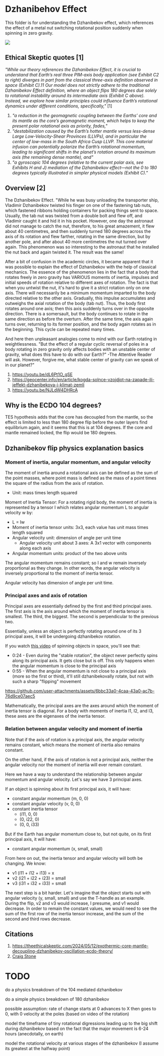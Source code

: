 # Dzhanibehov Effect

This folder is for understanding the Dzhanibekov effect, which references the effect of a metal nut switching rotational position suddenly when spinning in zero gravity.

![](img/dzhanibekov.gif)

## Ethical Skeptic quotes [1]

*"While our theory references the Dzhanibekov Effect, it is crucial to understand that Earth’s real three PIM-axis body application (see Exhibit C2 to right) diverges in part from the classical three-axis definition observed in space (Exhibit C).11 Our model does not strictly adhere to the traditional Dzhanibekov Effect definition, where an object flips 180 degrees due solely to rotational instability around its intermediate axis (Exhibit C above). Instead, we explore how similar principles could influence Earth’s rotational dynamics under different conditions, specifically,"* [1]
1. *"a reduction in the geomagnetic coupling between the Earths’ core and its mantle as the core’s geomagnetic moment, which helps to keep the present polar rotational axis as priority, fades,"*
2. *"destabilization caused by the Earth’s hotter mantle versus less-dense Large Low-Velocity-Shear Provinces (LLVPs), and in particular the center of low-mass in the South Africa Cusp LLVP. This core material infusion can potentially polarize the Earth’s rotational momentum, leading to significant shifts in the planet’s rotation around its maximum axis (the remaining dense mantle), and"*
3. *"a gyroscopic 104 degrees (relative to the current polar axis, see Exhibits H and J) mediation of the Dzhanibekov effect—not the 0 to 180 degrees typically illustrated in simpler physical models (Exhibit C)."*

## Overview [2]

The Dzhanibekov Effect. "While he was busy unloading the transporter ship, Vladimir Dzhanibekov twisted his finger on one of the fastening tab nuts, which fastened ribbons holding containers for packing things sent to space. Usually, the tab nut was twisted from a double bolt and flew off, and Vladimir caught it and hid it in his pocket. However, one day the astronaut did not manage to catch the nut, therefore, to his great amazement, it flew about 40 centimetres, and then suddenly turned 180 degrees across the axis of its rotation and flew farther, rotating in the same direction, but by another pole, and after about 40 more centimetres the nut turned over again. This phenomenon was so interesting to the astronaut that he installed the nut back and again twisted it. The result was the same! 

After a bit of confusion in the academic circles, it became apparent that it was possible to explain the effect of Dzhanibekov with the help of classical mechanics. The essence of the phenomenon lies in the fact that a body that rotates freely in zero gravity has VARIOUS moments of inertia, impulses and initial speeds of rotation relative to different axes of rotation. The fact is that when you untwist the nut, it's hard to give it a strict rotation only on one axis. There will necessarily be a minimum momentum imparted to the body directed relative to the other axis. Gradually, this impulse accumulates and outweighs the axial rotation of the body (tab nut). Thus, the body first rotates around one axis; then this axis suddenly turns over in the opposite direction. There is a somersault, but the body continues to rotate in the same direction as before the overturn. After the same time, the axis again turns over, returning to its former position, and the body again rotates as in the beginning. This cycle can be repeated many times.

And here then unpleasant analogies come to mind with our Earth rotating in weightlessness. "But the effect of a regular cyclic reversal of poles in a body rotating in zero gravity only affects bodies with an unstable center of gravity, what does this have to do with our Earth?" -The Attentive Reader will ask. However, forgive me, what stable center of gravity can we speak of in our planet?"

1. https://youtu.be/dL6Pt1O_gSE
2. https://geocenter.info/en/article/kogda-solnce-vzojdjot-na-zapade-ili-jeffekt-dzhanibekova-i-klimat-zemli
3. https://youtu.be/NJLdW4DHRcA

## Why is the ECDO 104 degrees?

TES hypothesis adds that the core has decoupled from the mantle, so the effect is limited to less than 180 degree flip before the outer layers find equilibrium again, and it seems that this is at 104 degrees. If the core and mantle remained locked, the flip would be 180 degrees.

## Dzhanibekov flip physics explanation basics

### Moment of inertia, angular momentum, and angular velocity

The moment of inertia around a rotational axis can be defined as the sum of the point masses, where point mass is defined as the mass of a point times the square of the radius from the axis of rotation.
- Unit: mass times length squared

Moment of Inertia Tensor: For a rotating rigid body, the moment of inertia is represented by a tensor I which relates angular momentum L to angular velocity w by:
- L = Iw
- Moment of inertia tensor units: 3x3, each value has unit mass times length squared
- Angular velocity unit: dimension of angle per unit time
	- Angular velocity unit about 3 axes: A 3x1 vector with components along each axis
- Angular momentum units: product of the two above units

The angular momentum remains constant; so I and w remain inversely proportional as they change. In other words, the angular velocity is inversely proportional to the moment of inertia tensor.

Angular velocity has dimension of angle per unit time.

### Principal axes and axis of rotation

Principal axes are essentially defined by the first and third principal axes. The first axis is the axis around which the moment of inertia tensor is smallest. The third, the biggest. The second is perpendicular to the previous two.

Essentially, unless an object is perfectly rotating around one of its 3 principal axes, it will be undergoing dzhanibekov rotation.

If you watch [this video](https://www.youtube.com/watch?v=Knpn0JBMif4) of spinning objects in space, you'll see that:
- 0:24 - Even during the "stable rotation", the object never perfectly spins along its principal axis. It gets close but is off. This only happens when the angular momentum is close to the principal axis
- 0:55 - When the angular momentum is not close to a principal axis (more so the first or third), it'll still dzhanibekovally rotate, but not with such a sharp "flipping" movement

https://github.com/user-attachments/assets/6bbc33a0-4caa-43a0-ac7b-76d9ce07aec5

Mathematically, the principal axes are the axes around which the moment of inertia tensor is diagonal. For a body with moments of inertia I1, I2, and I3, these axes are the eigenaxes of the inertia tensor.

### Relation between angular velocity and moment of inertia

Note that if the axis of rotation is a principal axis, the angular velocity remains constant, which means the moment of inertia also remains constant.

On the other hand, if the axis of rotation is not a principal axis, neither the angular velocity nor the moment of inertia will ever remain constant.

Here we have a way to understand the relationship between angular momentum and angular velocity. Let's say we have 3 principal axes.

If an object is spinning about its first principal axis, it will have:
- constant angular momentum (m, 0, 0)
- constant angular velocity (v, 0, 0)
- constant inertia tensor
	- (i11, 0, 0)
	- (0, i22, 0)
	- (0, 0, i33)

But if the Earth has angular momentum close to, but not quite, on its first principal axis, it will have:
- constant angular momentum (x, small, small)

From here on out, the inertia tensor and angular velocity will both be changing. We know:
- v1 (i11 + i12 + i13) = x
- v2 (i21 + i22 + i23) = small
- v3 (i31 + i32 + i33) = small

The next step is a bit harder. Let's imagine that the object starts out with angular velocity (y, small, small) and use the T-handle as an example. During the flip, v2 and v3 would increase, I presume, and v1 would decrease. In order to remain the constant values, we would need to see the sum of the first row of the inertia tensor increase, and the sum of the second and third rows decrease.

## Citations

1. https://theethicalskeptic.com/2024/05/12/exothermic-core-mantle-decoupling-dzhanibekov-oscillation-ecdo-theory/
2. [Craig Stone](https://nobulart.com)

# TODO

do a physics breakdown of the 104 mediated dzhanibekov

do a simple physics breakdown of 180 dzhanibekov

possible assumption: rate of change starts at 0 advances to X then goes to 0, with 0 velocity at the poles (based on video of the rotation)

model the timeframe of tiny rotational digressions leading up to the big shift during dzhanibekov based on the fact that the major movement is 6-24 hours (anecdotally, on earth)

model the rotational velocity at various stages of the dzhanibekov (I assume its greatest at the halfway point)
